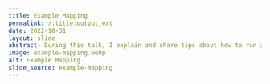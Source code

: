 ```yaml
---
title: Example Mapping
permalink: /:title:output_ext
date: 2022-10-31
layout: slide
abstract: During this talk, I explain and share tips about how to run an example mapping. Example mapping is a good way to align the team's understanding of domain problems and help your team to better collaborate. Last but not least, it eases to refine your stories and improve your backlog prioritization.w
image: example-mapping.webp
alt: Example Mapping
slide_source: example-mapping
---
```


